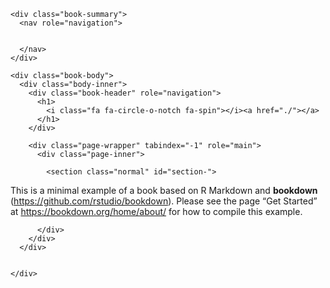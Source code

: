 <!DOCTYPE html>
<html lang="" xml:lang="">
<head>

  <meta charset="utf-8" />
  <meta http-equiv="X-UA-Compatible" content="IE=edge" />
  <title>README.utf8</title>
  <meta name="description" content="" />
  <meta name="generator" content="bookdown 0.21.4 and GitBook 2.6.7" />

  <meta property="og:title" content="README.utf8" />
  <meta property="og:type" content="book" />
  
  
  
  

  <meta name="twitter:card" content="summary" />
  <meta name="twitter:title" content="README.utf8" />
  
  
  




  <meta name="viewport" content="width=device-width, initial-scale=1" />
  <meta name="apple-mobile-web-app-capable" content="yes" />
  <meta name="apple-mobile-web-app-status-bar-style" content="black" />
  
  


<script src="libs/jquery-2.2.3/jquery.min.js"></script>
<link href="libs/gitbook-2.6.7/css/style.css" rel="stylesheet" />
<link href="libs/gitbook-2.6.7/css/plugin-table.css" rel="stylesheet" />
<link href="libs/gitbook-2.6.7/css/plugin-bookdown.css" rel="stylesheet" />
<link href="libs/gitbook-2.6.7/css/plugin-highlight.css" rel="stylesheet" />
<link href="libs/gitbook-2.6.7/css/plugin-search.css" rel="stylesheet" />
<link href="libs/gitbook-2.6.7/css/plugin-fontsettings.css" rel="stylesheet" />
<link href="libs/gitbook-2.6.7/css/plugin-clipboard.css" rel="stylesheet" />









<link href="libs/anchor-sections-1.0/anchor-sections.css" rel="stylesheet" />
<script src="libs/anchor-sections-1.0/anchor-sections.js"></script>



<link rel="stylesheet" href="style.css" type="text/css" />
</head>

<body>



  <div class="book without-animation with-summary font-size-2 font-family-1" data-basepath=".">

    <div class="book-summary">
      <nav role="navigation">


      </nav>
    </div>

    <div class="book-body">
      <div class="body-inner">
        <div class="book-header" role="navigation">
          <h1>
            <i class="fa fa-circle-o-notch fa-spin"></i><a href="./"></a>
          </h1>
        </div>

        <div class="page-wrapper" tabindex="-1" role="main">
          <div class="page-inner">

            <section class="normal" id="section-">
<!--bookdown:title:end-->
<!--bookdown:title:start-->
<p>This is a minimal example of a book based on R Markdown and <strong>bookdown</strong> (<a href="https://github.com/rstudio/bookdown" class="uri">https://github.com/rstudio/bookdown</a>). Please see the page “Get Started” at <a href="https://bookdown.org/home/about/" class="uri">https://bookdown.org/home/about/</a> for how to compile this example.</p>
            </section>

          </div>
        </div>
      </div>


    </div>
  </div>
<script src="libs/gitbook-2.6.7/js/app.min.js"></script>
<script src="libs/gitbook-2.6.7/js/lunr.js"></script>
<script src="libs/gitbook-2.6.7/js/clipboard.min.js"></script>
<script src="libs/gitbook-2.6.7/js/plugin-search.js"></script>
<script src="libs/gitbook-2.6.7/js/plugin-sharing.js"></script>
<script src="libs/gitbook-2.6.7/js/plugin-fontsettings.js"></script>
<script src="libs/gitbook-2.6.7/js/plugin-bookdown.js"></script>
<script src="libs/gitbook-2.6.7/js/jquery.highlight.js"></script>
<script src="libs/gitbook-2.6.7/js/plugin-clipboard.js"></script>
<script>
gitbook.require(["gitbook"], function(gitbook) {
gitbook.start({
"sharing": {
"github": false,
"facebook": true,
"twitter": true,
"linkedin": false,
"weibo": false,
"instapaper": false,
"vk": false,
"all": ["facebook", "twitter", "linkedin", "weibo", "instapaper"]
},
"fontsettings": {
"theme": "white",
"family": "sans",
"size": 2
},
"edit": {
"link": null,
"text": null
},
"history": {
"link": null,
"text": null
},
"view": {
"link": null,
"text": null
},
"download": null,
"toc": {
"collapse": "subsection"
},
"search": false
});
});
</script>

</body>

</html>
